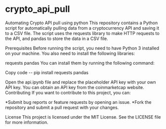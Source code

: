 # crypto_api_pull
Automating Crypto API pull using python 
This repository contains a Python script for automatically pulling data from a cryptocurrency API and saving it to a CSV file. The script uses the requests library to make HTTP requests to the API, and pandas to store the data in a CSV file.

Prerequisites
Before running the script, you need to have Python 3 installed on your machine. You also need to install the following libraries:

requests
pandas
You can install them by running the following command:

Copy code
-- pip install requests pandas


Open the api.ipynb file and replace the placeholder API key with your own API key. You can obtain an API key from the coinmarketcap website.
Contributing
If you want to contribute to this project, you can:

*Submit bug reports or feature requests by opening an issue.
*Fork the repository and submit a pull request with your changes.

License
This project is licensed under the MIT License. See the LICENSE file for more information.
